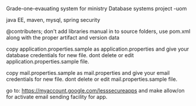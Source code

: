 Grade-one-evauating system for ministry 
Database systems project -uom

java EE, maven, mysql, spring security

@contributers; don't add libraries manual in to source folders, use pom.xml along with the proper artifact and version data

copy application.properties.sample as application.properties and give your database credentials for new file.
dont delete or edit application.properties.sample file.

copy mail.properties.sample as mail.properties and give your email credentials for new file.
dont delete or edit mail.properties.sample file.

go to:
https://myaccount.google.com/lesssecureapps
and make allow/on for activate email sending facility for app.